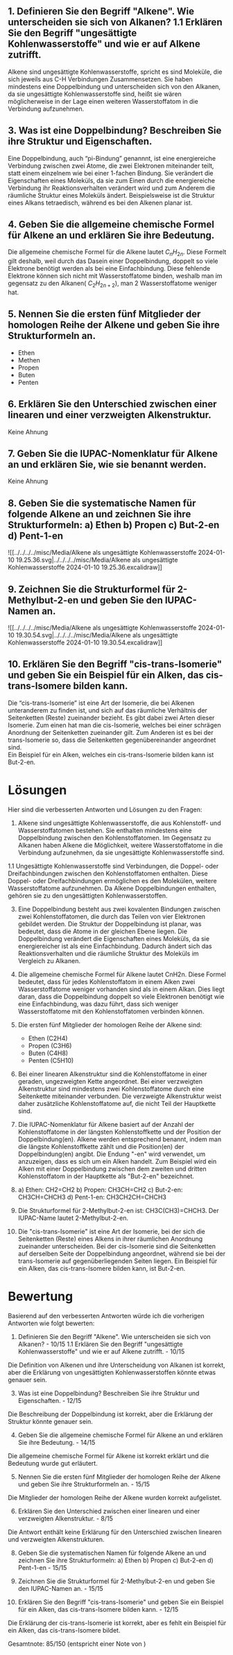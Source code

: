 ## 1. Definieren Sie den Begriff "Alkene". Wie unterscheiden sie sich von Alkanen?  1.1 Erklären Sie den Begriff "ungesättigte Kohlenwasserstoffe" und wie er auf Alkene zutrifft.

Alkene sind ungesättigte Kohlenwasserstoffe, spricht es sind Moleküle, die sich jeweils aus C-H Verbindungen Zusammensetzen. Sie haben mindestens eine Doppelbindung und unterscheiden sich von den Alkanen, da sie ungesättigte Kohlenwasserstoffe sind, heißt sie wären möglicherweise in der Lage einen weiteren Wasserstoffatom in die Verbindung aufzunehmen.


## 3. Was ist eine Doppelbindung? Beschreiben Sie ihre Struktur und Eigenschaften.

Eine Doppelbindung, auch “pi-Bindung” genannnt, ist eine energiereiche Verbindung zwischen zwei Atome, die zwei Elektronen miteinander teilt, statt einem einzelnem wie bei einer 1-fachen Bindung.  Sie verändert die Eigenschaften eines Moleküls, da sie zum Einen durch die energiereiche Verbindung ihr Reaktionsverhalten verändert wird und zum Anderem die räumliche Struktur eines Moleküls ändert. Beispielsweise ist die Struktur eines Alkans tetraedisch, während es bei den Alkenen planar ist. 

## 4. Geben Sie die allgemeine chemische Formel für Alkene an und erklären Sie ihre Bedeutung.

Die allgemeine chemische Formel für die Alkene lautet $C_{n}H_{2n}$. Diese Formelt gilt deshalb, weil durch das Dasein einer Doppelbindung, doppelt so viele Elektrone benötigt werden als bei eine Einfachbindung. Diese fehlende Elektrone können sich nicht mit Wasserstoffatome binden, weshalb man im gegensatz zu den Alkanen( $C_{2}H_{2n + 2 }$), man 2 Wasserstoffatome weniger hat.


## 5. Nennen Sie die ersten fünf Mitglieder der homologen Reihe der Alkene und geben Sie ihre Strukturformeln an.

- Ethen 
- Methen
- Propen
- Buten
- Penten

## 6. Erklären Sie den Unterschied zwischen einer linearen und einer verzweigten Alkenstruktur.

Keine Ahnung 

## 7. Geben Sie die IUPAC-Nomenklatur für Alkene an und erklären Sie, wie sie benannt werden.

Keine Ahnung

## 8. Geben Sie die systematische Namen für folgende Alkene an und zeichnen Sie ihre Strukturformeln: a) Ethen b) Propen c) But-2-en  d) Pent-1-en
  
![[../../../../misc/Media/Alkene als ungesättigte Kohlenwasserstoffe 2024-01-10 19.25.36.svg|../../../../misc/Media/Alkene als ungesättigte Kohlenwasserstoffe 2024-01-10 19.25.36.excalidraw]]


## 9. Zeichnen Sie die Strukturformel für 2-Methylbut-2-en und geben Sie den IUPAC-Namen an.

![[../../../../misc/Media/Alkene als ungesättigte Kohlenwasserstoffe 2024-01-10 19.30.54.svg|../../../../misc/Media/Alkene als ungesättigte Kohlenwasserstoffe 2024-01-10 19.30.54.excalidraw]]

## 10. Erklären Sie den Begriff "cis-trans-Isomerie" und geben Sie ein Beispiel für ein Alken, das cis-trans-Isomere bilden kann.

Die “cis-trans-Isomerie” ist eine Art der Isomerie, die bei Alkenen unteranderem zu finden ist, und sich auf das räumliche Verhältnis der Seitenketten (Reste) zueinander bezieht. Es gibt dabei zwei Arten dieser Isomerie. Zum einen hat man die cis-Isomerie, welches bei einer schrägen Anordnung der Seitenketten zueinander gilt. Zum Anderen ist es bei der trans-Isomerie so, dass die Seitenketten gegenübereinander angeordnet sind.   
Ein Beispiel für ein Alken, welches ein cis-trans-Isomerie bilden kann ist But-2-en. 


# Lösungen 

Hier sind die verbesserten Antworten und Lösungen zu den Fragen:

1. Alkene sind ungesättigte Kohlenwasserstoffe, die aus Kohlenstoff- und Wasserstoffatomen bestehen. Sie enthalten mindestens eine Doppelbindung zwischen den Kohlenstoffatomen. Im Gegensatz zu Alkanen haben Alkene die Möglichkeit, weitere Wasserstoffatome in die Verbindung aufzunehmen, da sie ungesättigte Kohlenwasserstoffe sind.

1.1 Ungesättigte Kohlenwasserstoffe sind Verbindungen, die Doppel- oder Dreifachbindungen zwischen den Kohlenstoffatomen enthalten. Diese Doppel- oder Dreifachbindungen ermöglichen es den Molekülen, weitere Wasserstoffatome aufzunehmen. Da Alkene Doppelbindungen enthalten, gehören sie zu den ungesättigten Kohlenwasserstoffen.

3. Eine Doppelbindung besteht aus zwei kovalenten Bindungen zwischen zwei Kohlenstoffatomen, die durch das Teilen von vier Elektronen gebildet werden. Die Struktur der Doppelbindung ist planar, was bedeutet, dass die Atome in der gleichen Ebene liegen. Die Doppelbindung verändert die Eigenschaften eines Moleküls, da sie energiereicher ist als eine Einfachbindung. Dadurch ändert sich das Reaktionsverhalten und die räumliche Struktur des Moleküls im Vergleich zu Alkanen.

4. Die allgemeine chemische Formel für Alkene lautet CnH2n. Diese Formel bedeutet, dass für jedes Kohlenstoffatom in einem Alken zwei Wasserstoffatome weniger vorhanden sind als in einem Alkan. Dies liegt daran, dass die Doppelbindung doppelt so viele Elektronen benötigt wie eine Einfachbindung, was dazu führt, dass sich weniger Wasserstoffatome mit den Kohlenstoffatomen verbinden können.

5. Die ersten fünf Mitglieder der homologen Reihe der Alkene sind:
   - Ethen (C2H4)
   - Propen (C3H6)
   - Buten (C4H8)
   - Penten (C5H10)

6. Bei einer linearen Alkenstruktur sind die Kohlenstoffatome in einer geraden, ungezweigten Kette angeordnet. Bei einer verzweigten Alkenstruktur sind mindestens zwei Kohlenstoffatome durch eine Seitenkette miteinander verbunden. Die verzweigte Alkenstruktur weist daher zusätzliche Kohlenstoffatome auf, die nicht Teil der Hauptkette sind.

7. Die IUPAC-Nomenklatur für Alkene basiert auf der Anzahl der Kohlenstoffatome in der längsten Kohlenstoffkette und der Position der Doppelbindung(en). Alkene werden entsprechend benannt, indem man die längste Kohlenstoffkette zählt und die Position(en) der Doppelbindung(en) angibt. Die Endung "-en" wird verwendet, um anzuzeigen, dass es sich um ein Alken handelt. Zum Beispiel wird ein Alken mit einer Doppelbindung zwischen dem zweiten und dritten Kohlenstoffatom in der Hauptkette als "But-2-en" bezeichnet.

8. a) Ethen: CH2=CH2
   b) Propen: CH3CH=CH2
   c) But-2-en: CH3CH=CHCH3
   d) Pent-1-en: CH3CH2CH=CHCH3

9. Die Strukturformel für 2-Methylbut-2-en ist: CH3C(CH3)=CHCH3. Der IUPAC-Name lautet 2-Methylbut-2-en.

10. Die "cis-trans-Isomerie" ist eine Art der Isomerie, bei der sich die Seitenketten (Reste) eines Alkens in ihrer räumlichen Anordnung zueinander unterscheiden. Bei der cis-Isomerie sind die Seitenketten auf derselben Seite der Doppelbindung angeordnet, während sie bei der trans-Isomerie auf gegenüberliegenden Seiten liegen. Ein Beispiel für ein Alken, das cis-trans-Isomere bilden kann, ist But-2-en.


# Bewertung 

Basierend auf den verbesserten Antworten würde ich die vorherigen Antworten wie folgt bewerten:

1. Definieren Sie den Begriff "Alkene". Wie unterscheiden sie sich von Alkanen? - 10/15
   1.1 Erklären Sie den Begriff "ungesättigte Kohlenwasserstoffe" und wie er auf Alkene zutrifft. - 10/15

Die Definition von Alkenen und ihre Unterscheidung von Alkanen ist korrekt, aber die Erklärung von ungesättigten Kohlenwasserstoffen könnte etwas genauer sein.

3. Was ist eine Doppelbindung? Beschreiben Sie ihre Struktur und Eigenschaften. - 12/15

Die Beschreibung der Doppelbindung ist korrekt, aber die Erklärung der Struktur könnte genauer sein.

4. Geben Sie die allgemeine chemische Formel für Alkene an und erklären Sie ihre Bedeutung. - 14/15

Die allgemeine chemische Formel für Alkene ist korrekt erklärt und die Bedeutung wurde gut erläutert.

5. Nennen Sie die ersten fünf Mitglieder der homologen Reihe der Alkene und geben Sie ihre Strukturformeln an. - 15/15

Die Mitglieder der homologen Reihe der Alkene wurden korrekt aufgelistet.

6. Erklären Sie den Unterschied zwischen einer linearen und einer verzweigten Alkenstruktur. - 8/15

Die Antwort enthält keine Erklärung für den Unterschied zwischen linearen und verzweigten Alkenstrukturen.


8. Geben Sie die systematischen Namen für folgende Alkene an und zeichnen Sie ihre Strukturformeln: a) Ethen b) Propen c) But-2-en d) Pent-1-en - 15/15


9. Zeichnen Sie die Strukturformel für 2-Methylbut-2-en und geben Sie den IUPAC-Namen an. - 15/15


10. Erklären Sie den Begriff "cis-trans-Isomerie" und geben Sie ein Beispiel für ein Alken, das cis-trans-Isomere bilden kann. - 12/15

Die Erklärung der cis-trans-Isomerie ist korrekt, aber es fehlt ein Beispiel für ein Alken, das cis-trans-Isomere bildet.

Gesamtnote: 85/150 (entspricht einer Note von )